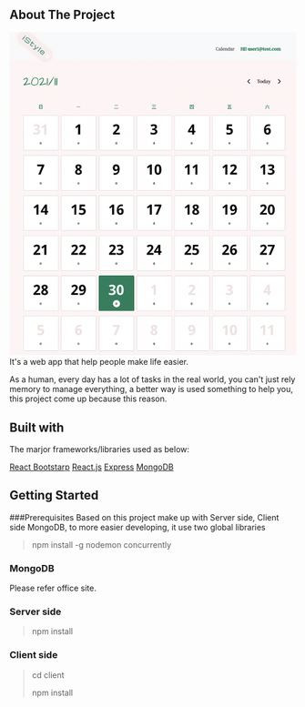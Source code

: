 ﻿## About The Project

![Index page](https://github.com/Ivan77770000/Calendar/blob/main/client/public/mockup/index_page.png?raw=true)
It's a web app that help people make life easier.

As a human, every day has a lot of tasks in the real world, you can't just rely memory to manage everything, a better way is used something to help you, this project come up because this reason.

## Built with

The marjor frameworks/libraries used as below:

[React Bootstarp](https://react-bootstrap-v4.netlify.app)
[React.js](https://reactjs.org)
[Express](https://expressjs.com)
[MongoDB](https://www.mongodb.com)




## Getting Started




###Prerequisites
Based on this project make up with Server side, Client side MongoDB, to more easier developing, it use two global libraries

> npm install -g nodemon concurrently

### MongoDB

Please refer office site.



### Server side

> npm install



### Client side

> cd client
> 
> npm install
